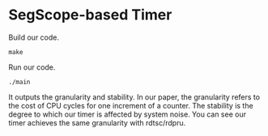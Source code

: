 # SegScope-based Timer

Build our code.
```
make
```

Run our code. 
```
./main 
```

It outputs the granularity and stability. In our paper, the granularity refers to the cost of CPU cycles for one increment of a counter. The stability is the degree to which our timer is affected by system noise.  You can see our timer achieves the same granularity with rdtsc/rdpru.
